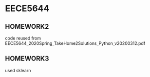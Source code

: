 # EECE5644

## HOMEWORK2
code reused from EECE5644_2020Spring_TakeHome2Solutions_Python_v20200312.pdf
## HOMEWORK3
used sklearn
